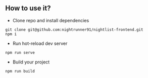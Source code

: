 ## How to use it?

- Clone repo and install dependencies
```
git clone git@github.com:nightrunner91/nightlist-frontend.git
npm i
```
- Run hot-reload dev server
```
npm run serve
```
- Build your project
```
npm run build
```
